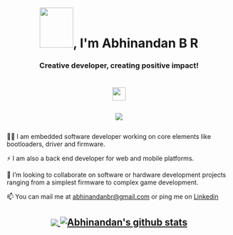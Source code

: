 <h1 align="center"> <img src="https://i.pinimg.com/originals/57/5a/20/575a20918d349a354cc636a0d49b35a0.gif" width="75" height="90" />, I'm Abhinandan B R </h1>
<h3 align="center">Creative developer, creating positive impact!</h3>
<h1 align="center">
  <a href="https://www.linkedin.com/in/abhinandanbr/" target="_blank" rel="noopener noreferrer"><img src="https://camo.githubusercontent.com/82ab6b41b25758ca65942c3c2adb86622cf01a43a8011005c29cbd69089854a6/68747470733a2f2f63646e2e776f726c64766563746f726c6f676f2e636f6d2f6c6f676f732f6c696e6b6564696e2d69636f6e2d322e737667" width="30" height="30" /></a>
  
  ![](https://komarev.com/ghpvc/?username=abhinandanbr&style=flat-square)
</h1>

👨‍💻 I am embedded software developer working on core elements like bootloaders, driver and firmware.

⚡ I am also a back end developer for web and mobile platforms.

👯 I’m looking to collaborate on software or hardware development projects ranging from a simplest firmware to complex game development.


📫 You can mail me at abhinandanbr@gmail.com or ping me on [Linkedin](https://linkedin.com/in/abhinandanbr)


<h2 align="center">
<a href="https://github.com/abhinandanbr/github-readme-stats">
  <img align="center" src="https://github-readme-stats.vercel.app/api/top-langs/?username=abhinandanbr&theme=radical" />
</a>
<a href="https://github.com/anuraghazra/github-readme-stats">
  <img align="center" src="https://github-readme-stats.vercel.app/api?username=abhinandanbr&show_icons=true&theme=radical" alt="Abhinandan's github stats" />
</a>

</h2>

<!--
**abhinandanbr/abhinandanbr** is a ✨ _special_ ✨ repository because its `README.md` (this file) appears on your GitHub profile.

Here are some ideas to get you started:

- 🔭 I’m currently working on ...
- 🌱 I’m currently learning ...
- 👯 I’m looking to collaborate on ...
- 🤔 I’m looking for help with ...
- 💬 Ask me about ...
- 📫 How to reach me: ...
- 😄 Pronouns: ...
- ⚡ Fun fact: ...
-->
